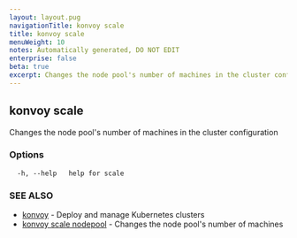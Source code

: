 ```yaml
---
layout: layout.pug
navigationTitle: konvoy scale
title: konvoy scale
menuWeight: 10
notes: Automatically generated, DO NOT EDIT
enterprise: false
beta: true
excerpt: Changes the node pool's number of machines in the cluster configuration
---
```


## konvoy scale

Changes the node pool's number of machines in the cluster configuration

### Options

```
  -h, --help   help for scale
```

### SEE ALSO

* [konvoy](../)	 - Deploy and manage Kubernetes clusters
* [konvoy scale nodepool](./konvoy-scale-nodepool/)	 - Changes the node pool's number of machines

